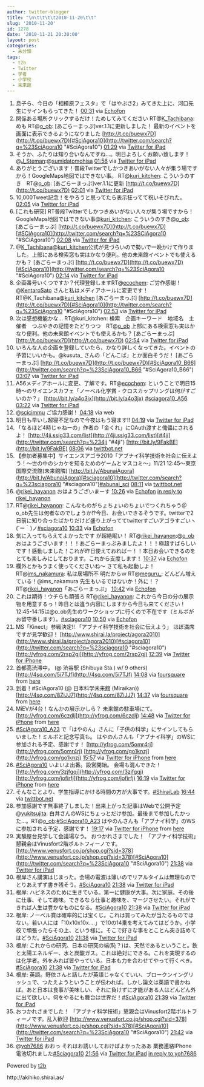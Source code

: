 ```yaml
---
author: twitter-blogger
title: "\n\t\t\t\t2010-11-20\t\t"
slug: '2010-11-20'
id: 1278
date: '2010-11-21 20:30:00'
layout: post
categories:
  - 未分類
tags:
  - t2b
  - Twitter
  - 学者
  - 小学校
  - 未来館
---
```


<div xmlns:georss="http://www.georss.org/georss">

1.  <span><span>息子ら、今日の「相模原フェスタ」で「はやぶさ2」みてきた上に、河口先生にサインもらってきた！</span> <span>[<span>00:31</span>](http://twitter.com/o_ob/status/5946310188335104) <span>via [Echofon](http://www.echofon.com/)</span></span></span>
2.  <span><span>関係ある場所クリックするだけ！ためしてみてください RT@[K_Tachibana](http://twitter.com/K_Tachibana "K_Tachibana"): めも RT@[o_ob](http://twitter.com/o_ob "o_ob"): [あごらーまっぷ]ver.1.1に更新しました！ 最新のイベントを画面に表示できるようになりました [http://t.co/buewx7D](http://t.co/buewx7D)[#SciAgora10](http://twitter.com/search?q=%23SciAgora10 "#SciAgora10")</span> <span>[<span>01:29</span>](http://twitter.com/o_ob/status/5960886321680384) <span>via [Twitter for iPad](http://itunes.apple.com/app/twitter/id333903271?mt=8)</span></span></span>
3.  <span><span>そうか、ふたりは知り合いなんですね…。明日よろしくお願い致します！@[J_Steman](http://twitter.com/J_Steman "J_Steman"):@[sumidatomohisa](http://twitter.com/sumidatomohisa "sumidatomohisa")</span> <span>[<span>01:56</span>](http://twitter.com/o_ob/status/5967784555061248) <span>via [Twitter for iPad](http://itunes.apple.com/app/twitter/id333903271?mt=8)</span></span></span>
4.  <span><span>ありがとうございます！普段Twitterでしかつきあいがない人々が集う場ですから！GoogleMaps地図ではできない事。 RT@[kuri_kitchen](http://twitter.com/kuri_kitchen "kuri_kitchen"): こういうのすき　RT@[o_ob](http://twitter.com/o_ob "o_ob"): [あごらーまっぷ]ver.1.1に更新 [http://t.co/buewx7D](http://t.co/buewx7D)</span> <span>[<span>02:01</span>](http://twitter.com/o_ob/status/5969031886540800) <span>via [Twitter for iPad](http://itunes.apple.com/app/twitter/id333903271?mt=8)</span></span></span>
5.  <span><span>10,000Tweet記念！をやろうと思ってたら表示狂ってて祝いそびれた。</span> <span>[<span>02:05</span>](http://twitter.com/o_ob/status/5970043288424448) <span>via [Twitter for iPad](http://itunes.apple.com/app/twitter/id333903271?mt=8)</span></span></span>
6.  <span><span>[これも研究] RT普段Twitterでしかつきあいがない人々が集う場ですから！GoogleMaps地図ではできない事@[kuri_kitchen](http://twitter.com/kuri_kitchen "kuri_kitchen"): こういうのすき@[o_ob](http://twitter.com/o_ob "o_ob"): [あごらーまっぷ] [http://t.co/buewx7D](http://t.co/buewx7D)[#SCiAgora10](http://twitter.com/search?q=%23SCiAgora10 "#SCiAgora10")</span> <span>[<span>02:08</span>](http://twitter.com/o_ob/status/5970638590185472) <span>via [Twitter for iPad](http://itunes.apple.com/app/twitter/id333903271?mt=8)</span></span></span>
7.  <span><span>@[K_Tachibana](http://twitter.com/K_Tachibana "K_Tachibana")@[kuri_kitchen](http://twitter.com/kuri_kitchen "kuri_kitchen")公式が見づらいので勢いで一晩かけて作りました。上部にある検索窓も実はかなり便利。他の未来館イベントでも使えるかも？ [あごらーまっぷ] [http://t.co/buewx7D](http://t.co/buewx7D)[#SciAgora10](http://twitter.com/search?q=%23SciAgora10 "#SciAgora10")</span> <span>[<span>02:14</span>](http://twitter.com/o_ob/status/5972133104586752) <span>via [Twitter for iPad](http://itunes.apple.com/app/twitter/id333903271?mt=8)</span></span></span>
8.  <span><span>企画番号いくつですか？代理登録しますRT@[ecochem](http://twitter.com/ecochem "ecochem"): ご労作感謝！@[KentaroSato](http://twitter.com/KentaroSato "KentaroSato") さんと私はメディアホールに変更です！ RT@K_Tachibana@[kuri_kitchen](http://twitter.com/kuri_kitchen "kuri_kitchen") [あごらーまっぷ] [http://t.co/buewx7D](http://t.co/buewx7D)[#SciAgora10](http://twitter.com/search?q=%23SciAgora10 "#SciAgora10")</span> <span>[<span>02:53</span>](http://twitter.com/o_ob/status/5981986501955584) <span>via [Twitter for iPad](http://itunes.apple.com/app/twitter/id333903271?mt=8)</span></span></span>
9.  <span><span>次は感想機能かな… RT@kuri_kitchen: 検索　企画キーワード　地域名　主催者　つぶやきの記憶をたどりつつ　RT@[o_ob](http://twitter.com/o_ob "o_ob") 上部にある検索窓も実はかなり便利。他の未来館イベントでも使えるかも？ [あごらーまっぷ] [http://t.co/buewx7D](http://t.co/buewx7D)</span> <span>[<span>02:54</span>](http://twitter.com/o_ob/status/5982353293840384) <span>via [Twitter for iPad](http://itunes.apple.com/app/twitter/id333903271?mt=8)</span></span></span>
10.  <span><span>いろんな人の企画を登録していたら、かなり詳しくなってきた。イベントの予習にいいかも。@kusuta_ さんの「どんこば」とか面白そうだ！ [あごらーまっぷ] [http://t.co/buewx7D](http://t.co/buewx7D)[#SciAgora10_B66](http://twitter.com/search?q=%23SciAgora10_B66 "#SciAgora10_B66")</span> <span>[<span>03:07</span>](http://twitter.com/o_ob/status/5985674972889089) <span>via [Twitter for iPad](http://itunes.apple.com/app/twitter/id333903271?mt=8)</span></span></span>
11.  <span><span>A56メディアホールに変更、了解です。RT@[ecochem](http://twitter.com/ecochem "ecochem"): ということで明日15時～のサイエンスカフェ「ノーベル化学賞・クロスカップリングは何がすごいのか？」 [http://bit.ly/a4o3jx](http://bit.ly/a4o3jx) [#sciagora10_A56](http://twitter.com/search?q=%23sciagora10_A56 "#sciagora10_A56")</span> <span>[<span>03:22</span>](http://twitter.com/o_ob/status/5989250197622784) <span>via [Twitter for iPad](http://itunes.apple.com/app/twitter/id333903271?mt=8)</span></span></span>
12.  <span><span>@[scicimmu](http://twitter.com/scicimmu "scicimmu") ご協力感謝！</span> <span>[<span>04:18</span>](http://twitter.com/o_ob/status/6003563377467392) <span>via web</span></span></span>
13.  <span><span>明日も早いし超寝不足なので今夜はもう寝ます!!</span> <span>[<span>04:19</span>](http://twitter.com/o_ob/status/6003799600668674) <span>via [Twitter for iPad](http://itunes.apple.com/app/twitter/id333903271?mt=8)</span></span></span>
14.  <span><span>「なるほど4時じゃねーの」作者の「金くれ」にOAuth渡すと傀儡にされるよ！ [http://4ji.ssig33.com/list](http://4ji.ssig33.com/list)[#4ji](http://twitter.com/search?q=%234ji "#4ji") [http://bit.ly/9FakBE](http://bit.ly/9FakBE)</span> <span>[<span>08:06</span>](http://twitter.com/o_ob/status/6060875429445632) <span>via [twittbot.net](http://twittbot.net/)</span></span></span>
15.  <span><span>【参加者募集中】サイエンスアゴラ2010「アブナイ科学技術を社会に伝えよう！～世の中のシカケを知るためのゲームとマスコミ～」11/21 12:45～東京国際交流館(未来館隣) [http://bit.ly/AbunaiAgora](http://bit.ly/AbunaiAgora)[#sciagora10](http://twitter.com/search?q=%23sciagora10 "#sciagora10")[#abunai_sci](http://twitter.com/search?q=%23abunai_sci "#abunai_sci")</span> <span>[<span>08:11</span>](http://twitter.com/o_ob/status/6062109393682432) <span>via [twittbot.net](http://twittbot.net/)</span></span></span>
16.  <span><span>@[rikei_hayanon](http://twitter.com/rikei_hayanon "rikei_hayanon") おはようございまーす</span> <span>[<span>10:26</span>](http://twitter.com/o_ob/status/6096050834120704) <span>via [Echofon](http://www.echofon.com/)</span> [in reply to rikei_hayanon](http://twitter.com/rikei_hayanon/status/6094780949864448)</span></span>
17.  <span><span>RT@[rikei_hayanon](http://twitter.com/rikei_hayanon "rikei_hayanon"): こんなものがちょちょいのちょいでつくれちゃう＠o_ob先生は何者なのでしょうか!?今日、お会いできるそうです。twitterで2日前に知り合ったばかりだけど盛り上がっててtwitterすごいアゴラすごいヽ(´ー｀)ノ[#sciagora10](http://twitter.com/search?q=%23sciagora10 "#sciagora10")</span> <span>[<span>10:33</span>](http://twitter.com/o_ob/status/6097763011923968) <span>via [Echofon](http://www.echofon.com/)</span></span></span>
18.  <span><span>気に入ってもらえてよかったです が超絶眠い！ RT@[rikei_hayanon](http://twitter.com/rikei_hayanon "rikei_hayanon"):@[o_ob](http://twitter.com/o_ob "o_ob") おはようございます！！！あごらーまっぷみましたよ！！！極超すばらしいです！感動しました！これが昨日使えておればー！！本日お会いできるのをとても楽しみにしております。これから支度します！</span> <span>[<span>10:37</span>](http://twitter.com/o_ob/status/6098921415774208) <span>via [Echofon](http://www.echofon.com/)</span></span></span>
19.  <span><span>欄外とかもうまく使ってくださいね～ さて私も起動しよ！ RT@[ims_nakamura](http://twitter.com/ims_nakamura "ims_nakamura"): 私は居場所不 明だからｗ RT@[meguru_](http://twitter.com/meguru_ "meguru_"): どんどん増えている！@ims_nakamura 先生もいるではないか！外に！？　RT@[rikei_hayanon](http://twitter.com/rikei_hayanon "rikei_hayanon")「あごらーまっぷ」</span> <span>[<span>10:42</span>](http://twitter.com/o_ob/status/6099968943194112) <span>via [Echofon](http://www.echofon.com/)</span></span></span>
20.  <span><span>これは期待！ウチらも頑張ろ RT@[rikei_hayanon](http://twitter.com/rikei_hayanon "rikei_hayanon"): これから今日の分の展示物を用意するっ！昨日とは違う内容にしますから今日も来てください！12:45-14:15は@o_ob先生のワークショップに行くので不在です（ミルボがお留守番します）。[#sciagora10](http://twitter.com/search?q=%23sciagora10 "#sciagora10")</span> <span>[<span>10:50</span>](http://twitter.com/o_ob/status/6102073330368512) <span>via [Echofon](http://www.echofon.com/)</span></span></span>
21.  <span><span>MS「Kinect」参戦決定‼ 「アブナイ科学技術を社会に伝えよう」 ほぼ満席ですが見学歓迎！ [http://www.shirai.la/project/agora2010](http://www.shirai.la/project/agora2010)[#sciagora10](http://twitter.com/search?q=%23sciagora10 "#sciagora10") [http://yfrog.com/2rsp2gj](http://yfrog.com/2rsp2gj)</span> <span>[<span>12:39</span>](http://twitter.com/o_ob/status/6129440031514624) <span>via [Twitter for iPhone](http://twitter.com/)</span></span></span>
22.  <span><span>首都高渋滞中。 (@ 渋谷駅 (Shibuya Sta.) w/ 9 others) [http://4sq.com/5i7TJf](http://4sq.com/5i7TJf)</span> <span>[<span>14:08</span>](http://twitter.com/o_ob/status/6151820867010562) <span>via [foursquare](http://foursquare.com)</span> from [here<span></span>](http://maps.google.com/maps?q=35.65865615,139.70116139)</span></span>
23.  <span><span>到着！#SciAgora10 (@ 日本科学未来館 (Miraikan)) [http://4sq.com/8ZiJJ7](http://4sq.com/8ZiJJ7)</span> <span>[<span>14:37</span>](http://twitter.com/o_ob/status/6159306542026752) <span>via [foursquare](http://foursquare.com)</span> from [here<span></span>](http://maps.google.com/maps?q=35.6193287,139.7765712)</span></span>
24.  <span><span>MiEVが4台！なんかの展示かしら？ 未来館の駐車場にて。 [http://yfrog.com/6czdlj](http://yfrog.com/6czdlj)</span> <span>[<span>14:48</span>](http://twitter.com/o_ob/status/6161916737097728) <span>via [Twitter for iPhone](http://twitter.com/)</span> from [here<span></span>](http://maps.google.com/maps?q=35.61896063,139.77598905)</span></span>
25.  <span><span>[#SciAgora10_A23](http://twitter.com/search?q=%23SciAgora10_A23 "#SciAgora10_A23") で「はやのん」さんに「子供の科学」にサインしてもらいました！ミルボと記念写真も。 はやのんさんも「アブナイ科学」のWSに参加される予定、感謝です！ [http://yfrog.com/5omr4rj](http://yfrog.com/5omr4rj) [http://yfrog.com/go1knzj](http://yfrog.com/go1knzj)</span> <span>[<span>15:57</span>](http://twitter.com/o_ob/status/6179344372207616) <span>via [Twitter for iPhone](http://twitter.com/)</span> from [here<span></span>](http://maps.google.com/maps?q=35.62406057,139.78195649)</span></span>
26.  <span><span>[#SciAgora10](http://twitter.com/search?q=%23SciAgora10 "#SciAgora10") いよいよ出番。設営開始。 会場も混んできた！ [http://yfrog.com/3zjfgqj](http://yfrog.com/3zjfgqj) [http://yfrog.com/jofirfj](http://yfrog.com/jofirfj)</span> <span>[<span>16:19</span>](http://twitter.com/o_ob/status/6185017457774593) <span>via [Twitter for iPhone](http://twitter.com/)</span> from [here<span></span>](http://maps.google.com/maps?q=35.62098762,139.77681848)</span></span>
27.  <span><span>そんなことより、学生指導にかける時間の方が大事です。[#ShiraiLab](http://twitter.com/search?q=%23ShiraiLab "#ShiraiLab")</span> <span>[<span>16:44</span>](http://twitter.com/o_ob/status/6191185571872768) <span>via [twittbot.net](http://twittbot.net/)</span></span></span>
28.  <span><span>参加感謝です無事終了しました！出来上がった記事はWebで公開予定@[yukitsujita](http://twitter.com/yukitsujita "yukitsujita"): 白井さんのWSにちょっとだけ参加。最後まで参加したかった…。RT@[o_ob](http://twitter.com/o_ob "o_ob"):[#SciAgora10_A23](http://twitter.com/search?q=%23SciAgora10_A23 "#SciAgora10_A23") はやのんさんも「アブナイ科学」のWSに参加される予定、感謝です！</span> <span>[<span>19:17</span>](http://twitter.com/o_ob/status/6229670924132352) <span>via [Twitter for iPhone](http://twitter.com/)</span> from [here<span></span>](http://maps.google.com/maps?q=35.62106378,139.77659456)</span></span>
29.  <span><span>実験屋台見学して会議場なう。 おつかれさまでした！ 「アブナイ科学技術」懇親会はVinusfort2階ポルトフィーノです。 [http://www.venusfort.co.jp/shop.cgi?sid=378](http://www.venusfort.co.jp/shop.cgi?sid=378)[#SciAgora10](http://twitter.com/search?q=%23SciAgora10 "#SciAgora10")</span> <span>[<span>21:38</span>](http://twitter.com/o_ob/status/6265188030353410) <span>via [Twitter for iPad](http://itunes.apple.com/app/twitter/id333903271?mt=8)</span></span></span>
30.  <span><span>根岸さん講演はじまった。会場の電波は薄いのでリアルタイムは無理なのでとりあえずず書き残そう。[#SciAgora10](http://twitter.com/search?q=%23SciAgora10 "#SciAgora10")</span> <span>[<span>21:38</span>](http://twitter.com/o_ob/status/6265210205638656) <span>via [Twitter for iPad](http://itunes.apple.com/app/twitter/id333903271?mt=8)</span></span></span>
31.  <span><span>根岸: ハピネスのために生きている。第一に健康が大事。次に家庭。その後に仕事、そして趣味。できるなら仕事と趣味を、マージさせたい。それができれば人生は豊かなものになる。[#SciAgora10](http://twitter.com/search?q=%23SciAgora10 "#SciAgora10")</span> <span>[<span>21:38</span>](http://twitter.com/o_ob/status/6265229084200960) <span>via [Twitter for iPad](http://itunes.apple.com/app/twitter/id333903271?mt=8)</span></span></span>
32.  <span><span>根岸: ノーベル賞は確率的には宝くじ。これは買ってみたが当たるものではない。若い人には「10x10x10x....」で10の14乗を考えてみてはどうか。小学校で頑張ったらその上、という様に。そこで好きな事をとことん突き詰めてはどうだ。[#SciAgora10](http://twitter.com/search?q=%23SciAgora10 "#SciAgora10")</span> <span>[<span>21:38</span>](http://twitter.com/o_ob/status/6265259706818560) <span>via [Twitter for iPad](http://itunes.apple.com/app/twitter/id333903271?mt=8)</span></span></span>
33.  <span><span>根岸: これからの研究、日本の研究の端(恥？)は、天然であるということ。鉄と太陽エネルギー、水と炭酸ガス。これは絶対にできる。これを実現するのは化学者。外をみれば皆やっている。日本も力を合わせてやって行くべき。[#SciAgora10](http://twitter.com/search?q=%23SciAgora10 "#SciAgora10")</span> <span>[<span>21:38</span>](http://twitter.com/o_ob/status/6265302098649088) <span>via [Twitter for iPad](http://itunes.apple.com/app/twitter/id333903271?mt=8)</span></span></span>
34.  <span><span>根岸: 英語。野依さんと話したが英語じゃなくていい、ブロークンイングリッシュで、つたえようということが伝われば。しかし論文は英語で書かねば。あと日本は食事が美味しい、それに負けずに才能がある人はどんどん外に出て欲しい。何をやるにも舞台は世界だ！[#SciAgora10](http://twitter.com/search?q=%23SciAgora10 "#SciAgora10")</span> <span>[<span>21:39</span>](http://twitter.com/o_ob/status/6265327906193408) <span>via [Twitter for iPad](http://itunes.apple.com/app/twitter/id333903271?mt=8)</span></span></span>
35.  <span><span>おつかれさまでした！ 「アブナイ科学技術」懇親会はVinusfort2階ポルトフィーノです。乱入歓迎 [http://www.venusfort.co.jp/shop.cgi?sid=378](http://www.venusfort.co.jp/shop.cgi?sid=378)[#SciAgora10](http://twitter.com/search?q=%23SciAgora10 "#SciAgora10")</span> <span>[<span>21:42</span>](http://twitter.com/o_ob/status/6266291904057344) <span>via [Twitter for iPad](http://itunes.apple.com/app/twitter/id333903271?mt=8)</span></span></span>
36.  <span><span>@[yoh7686](http://twitter.com/yoh7686 "yoh7686") おおっ それはお誘いしておけばよかったああ 業務連絡IPhone 電池切れました[#Sciagora10](http://twitter.com/search?q=%23Sciagora10 "#Sciagora10")</span> <span>[<span>21:56</span>](http://twitter.com/o_ob/status/6269834518073344) <span>via [Twitter for iPad](http://itunes.apple.com/app/twitter/id333903271?mt=8)</span> [in reply to yoh7686](http://twitter.com/yoh7686/status/6267739165425665)</span></span>

</div>

Powered by [t2b](http://t2b.utilz.jp/)

<div>http://akihiko.shirai.as/</div>